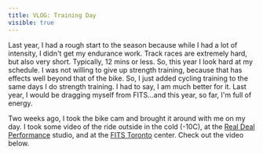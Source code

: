 ---title: VLOG: Training Dayvisible: true---<p style="text-align: left;">
  Last year, I had a rough start to the season because while I had a lot of intensity, I didn't get my endurance work. Track races are extremely hard, but also very short. Typically, 12 mins or less. So, this year I look hard at my schedule. I was not willing to give up strength training, because that has effects well beyond that of the bike. So, I just added cycling training to the same days I do strength training. I had to say, I am much better for it. Last year, I would be dragging myself from FITS...and this year, so far, I'm full of energy.
</p>

<p style="text-align: left;">
  Two weeks ago, I took the bike cam and brought it around with me on my day. I took some video of the ride outside in the cold (-10C), at the <a href="http://www.realdealracing.ca" title="Real Deal Performance" target="_blank">Real Deal Performance</a> studio, and at the <a href="http://www.fitstoronto.com" title="FITS Toronto" target="_blank">FITS Toronto</a> center. Check out the video below.
</p>